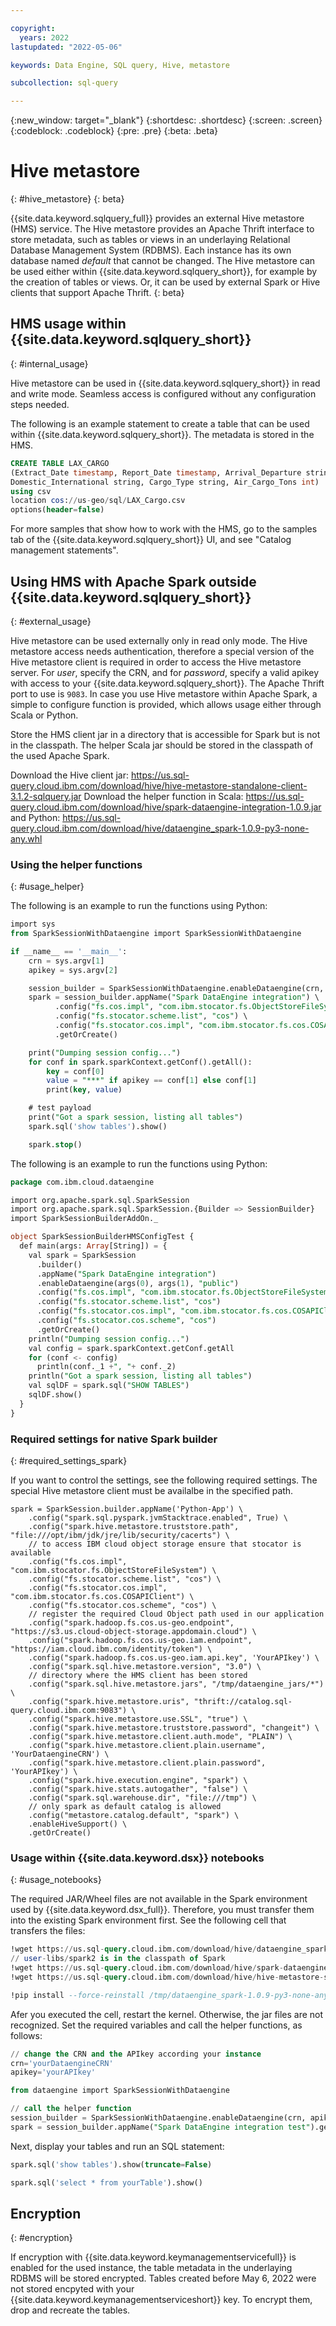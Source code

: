 ```yaml
---

copyright:
  years: 2022
lastupdated: "2022-05-06"

keywords: Data Engine, SQL query, Hive, metastore

subcollection: sql-query

---
```


{:new_window: target="_blank"}
{:shortdesc: .shortdesc}
{:screen: .screen}
{:codeblock: .codeblock}
{:pre: .pre}
{:beta: .beta}

# Hive metastore
{: #hive_metastore}
{: beta}

{{site.data.keyword.sqlquery_full}} provides an external Hive metastore (HMS) service. The Hive metastore provides an Apache Thrift interface to store metadata, 
such as tables or views in an underlaying Relational Database Management System (RDBMS). Each instance has its own database named *default* that cannot be changed.
The Hive metastore can be used either within {{site.data.keyword.sqlquery_short}}, for example by the creation of tables or views. 
Or, it can be used by external Spark or Hive clients that support Apache Thrift.
{: beta}

## HMS usage within {{site.data.keyword.sqlquery_short}}
{: #internal_usage}

Hive metastore can be used in {{site.data.keyword.sqlquery_short}} in read and write mode. Seamless access is configured without any configuration steps needed.

The following is an example statement to create a table that can be used within {{site.data.keyword.sqlquery_short}}. The metadata is stored in the HMS.

```sql
CREATE TABLE LAX_CARGO
(Extract_Date timestamp, Report_Date timestamp, Arrival_Departure string,
Domestic_International string, Cargo_Type string, Air_Cargo_Tons int)
using csv
location cos://us-geo/sql/LAX_Cargo.csv
options(header=false)
```

For more samples that show how to work with the HMS, go to the samples tab of the {{site.data.keyword.sqlquery_short}} UI, and see "Catalog management statements".

## Using HMS with Apache Spark outside {{site.data.keyword.sqlquery_short}}
{: #external_usage}

Hive metastore can be used externally only in read only mode. The Hive metastore access needs authentication, therefore a special version of the Hive metastore client is required in order to access the Hive metastore server. For *user*, specify the CRN, and for *password*, specify a valid apikey with access to your {{site.data.keyword.sqlquery_short}}. The Apache Thrift port to use is `9083`. In case you use Hive metastore within Apache Spark, a simple to configure function is provided, which allows usage either through Scala or Python.

Store the HMS client jar in a directory that is accessible for Spark but is not in the classpath. The helper Scala jar should be stored in the classpath of the used Apache Spark.

Download the Hive client jar: https://us.sql-query.cloud.ibm.com/download/hive/hive-metastore-standalone-client-3.1.2-sqlquery.jar
Download the helper function in Scala: https://us.sql-query.cloud.ibm.com/download/hive/spark-dataengine-integration-1.0.9.jar
and Python: https://us.sql-query.cloud.ibm.com/download/hive/dataengine_spark-1.0.9-py3-none-any.whl

### Using the helper functions
{: #usage_helper}

The following is an example to run the functions using Python:

```sql
import sys
from SparkSessionWithDataengine import SparkSessionWithDataengine

if __name__ == '__main__':
    crn = sys.argv[1]
    apikey = sys.argv[2]

    session_builder = SparkSessionWithDataengine.enableDataengine(crn, apikey, "public", "/opt/spark/metastore_jars")
    spark = session_builder.appName("Spark DataEngine integration") \
          .config("fs.cos.impl", "com.ibm.stocator.fs.ObjectStoreFileSystem") \
          .config("fs.stocator.scheme.list", "cos") \
          .config("fs.stocator.cos.impl", "com.ibm.stocator.fs.cos.COSAPIClient") \
          .getOrCreate()

    print("Dumping session config...")
    for conf in spark.sparkContext.getConf().getAll():
        key = conf[0]
        value = "***" if apikey == conf[1] else conf[1]
        print(key, value)

    # test payload
    print("Got a spark session, listing all tables")
    spark.sql('show tables').show()

    spark.stop()
```

The following is an example to run the functions using Python:

```sql
package com.ibm.cloud.dataengine

import org.apache.spark.sql.SparkSession
import org.apache.spark.sql.SparkSession.{Builder => SessionBuilder}
import SparkSessionBuilderAddOn._

object SparkSessionBuilderHMSConfigTest {
  def main(args: Array[String]) = {
    val spark = SparkSession
      .builder()
      .appName("Spark DataEngine integration")
      .enableDataengine(args(0), args(1), "public")
      .config("fs.cos.impl", "com.ibm.stocator.fs.ObjectStoreFileSystem")
      .config("fs.stocator.scheme.list", "cos")
      .config("fs.stocator.cos.impl", "com.ibm.stocator.fs.cos.COSAPIClient")
      .config("fs.stocator.cos.scheme", "cos")
      .getOrCreate()
    println("Dumping session config...")
    val config = spark.sparkContext.getConf.getAll
    for (conf <- config)
      println(conf._1 +", "+ conf._2)
    println("Got a spark session, listing all tables")
    val sqlDF = spark.sql("SHOW TABLES")
    sqlDF.show()
  }
}
```

### Required settings for native Spark builder
{: #required_settings_spark}

If you want to control the settings, see the following required settings. The special Hive metastore client must be availalbe in the specified path.

```config
spark = SparkSession.builder.appName('Python-App') \
    .config("spark.sql.pyspark.jvmStacktrace.enabled", True) \
    .config("spark.hive.metastore.truststore.path", "file:///opt/ibm/jdk/jre/lib/security/cacerts") \
    // to access IBM cloud object storage ensure that stocator is available
    .config("fs.cos.impl", "com.ibm.stocator.fs.ObjectStoreFileSystem") \
    .config("fs.stocator.scheme.list", "cos") \
    .config("fs.stocator.cos.impl", "com.ibm.stocator.fs.cos.COSAPIClient") \
    .config("fs.stocator.cos.scheme", "cos") \
    // register the required Cloud Object path used in our application
    .config("spark.hadoop.fs.cos.us-geo.endpoint", "https://s3.us.cloud-object-storage.appdomain.cloud") \
    .config("spark.hadoop.fs.cos.us-geo.iam.endpoint", "https://iam.cloud.ibm.com/identity/token") \
    .config("spark.hadoop.fs.cos.us-geo.iam.api.key", 'YourAPIkey') \
    .config("spark.sql.hive.metastore.version", "3.0") \
    // directory where the HMS client has been stored
    .config("spark.sql.hive.metastore.jars", "/tmp/dataengine_jars/*") \
    .config("spark.hive.metastore.uris", "thrift://catalog.sql-query.cloud.ibm.com:9083") \
    .config("spark.hive.metastore.use.SSL", "true") \
    .config("spark.hive.metastore.truststore.password", "changeit") \
    .config("spark.hive.metastore.client.auth.mode", "PLAIN") \
    .config("spark.hive.metastore.client.plain.username", 'YourDataengineCRN') \
    .config("spark.hive.metastore.client.plain.password", 'YourAPIkey') \
    .config("spark.hive.execution.engine", "spark") \
    .config("spark.hive.stats.autogather", "false") \
    .config("spark.sql.warehouse.dir", "file:///tmp") \
    // only spark as default catalog is allowed
    .config("metastore.catalog.default", "spark") \
    .enableHiveSupport() \
    .getOrCreate()

```

### Usage within {{site.data.keyword.dsx}} notebooks
{: #usage_notebooks}

The required JAR/Wheel files are not available in the Spark environment used by {{site.data.keyword.dsx_full}}. Therefore, you must transfer them into the existing Spark environment first. See the following cell that transfers the files:

```sql
!wget https://us.sql-query.cloud.ibm.com/download/hive/dataengine_spark-1.0.4-py3-none-any.whl -O /tmp/dataengine_spark-1.0.9-py3-none-any.whl
// user-libs/spark2 is in the classpath of Spark
!wget https://us.sql-query.cloud.ibm.com/download/hive/spark-dataengine-integration-1.0.4.jar -O user-libs/spark2/spark-dataengine-integration-1.0.9.jar
!wget https://us.sql-query.cloud.ibm.com/download/hive/hive-metastore-standalone-client-3.1.2-sqlquery.jar -O  /tmp/hive-metastore-standalone-client-3.1.2-sqlquery.jar

!pip install --force-reinstall /tmp/dataengine_spark-1.0.9-py3-none-any.whl
```

Afer you executed the cell, restart the kernel. Otherwise, the jar files are not recognized. Set the required variables and call the helper functions, as follows:

```sql
// change the CRN and the APIkey according your instance
crn='yourDataengineCRN'
apikey='yourAPIkey'

from dataengine import SparkSessionWithDataengine

// call the helper function
session_builder = SparkSessionWithDataengine.enableDataengine(crn, apikey, "public", "/tmp/dataengine_jars")
spark = session_builder.appName("Spark DataEngine integration test").getOrCreate()
```

Next, display your tables and run an SQL statement:

```sql
spark.sql('show tables').show(truncate=False)

spark.sql('select * from yourTable').show()
```

## Encryption
{: #encryption}

If encryption with {{site.data.keyword.keymanagementservicefull}} is enabled for the used instance, the table metadata in the underlaying RDBMS will be stored encrypted. Tables created before May 6, 2022 were not stored encpyted with your {{site.data.keyword.keymanagementserviceshort}} key. To encrypt them, drop and recreate the tables.

